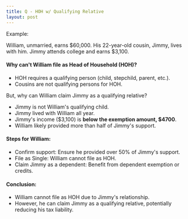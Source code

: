 ```yaml
---
title: Q - HOH w/ Qualifying Relative
layout: post
---
```


Example:

William, unmarried, earns \$60,000. His 22-year-old cousin, Jimmy, lives with him. Jimmy attends college and earns $3,100.

#### Why can't William file as Head of Household (HOH)?

- HOH requires a qualifying person (child, stepchild, parent, etc.).
- Cousins are not qualifying persons for HOH.

But, why can William claim Jimmy as a qualifying relative?

- Jimmy is not William's qualifying child.
- Jimmy lived with William all year.
- Jimmy's income (\$3,100) is **below the exemption amount, $4700**.
- William likely provided more than half of Jimmy's support.

#### Steps for William:

- Confirm support: Ensure he provided over 50% of Jimmy's support.
- File as Single: William cannot file as HOH.
- Claim Jimmy as a dependent: Benefit from dependent exemption or credits.

#### Conclusion:

- William cannot file as HOH due to Jimmy's relationship.
- However, he can claim Jimmy as a qualifying relative, potentially reducing his tax liability.

